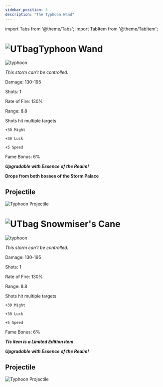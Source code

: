 ```yaml
---
sidebar_position: 3
description: "The Typhoon Wand"
---
```


import Tabs from '@theme/Tabs';
import TabItem from '@theme/TabItem';

<Tabs>
  <TabItem value="Typhoon Wand" label="Typhoon Wand" default>

# ![UTbag](https://cdn.discordapp.com/attachments/1107378591026655272/1107460067399315627/adf.png)Typhoon Wand

![typhoon](https://vwiki.valorserver.com/api/item/picture/typhoon%20wand)

<i>This storm can't be controlled.</i>

Damage: 130-195

Shots: 1

Rate of Fire: 130% 

Range: 8.8

Shots hit multiple targets

    +30 Might
    
    +30 Luck
    
    +5 Speed

Fame Bonus: 6%

***Upgradable with Essence of the Realm!***

**Drops from both bosses of the Storm Palace**

## Projectile

![Typhoon Projectile](https://cdn.discordapp.com/attachments/1160376179996496013/1188050404467032175/normal_ar_blade.gif?ex=65991d29&is=6586a829&hm=dd290f2a1151bab888793020a88d9b7ac19135ced274a3a90bc113f36f925919&)

 </TabItem>
  <TabItem value="Snowmiser's Cane" label="Snowmiser's Cane">


# ![UTbag](https://cdn.discordapp.com/attachments/1107378591026655272/1107460067399315627/adf.png) Snowmiser's Cane

![typhoon](https://cdn.discordapp.com/attachments/1187552567295758487/1188052805391499325/Snowmisers_Cane.png?ex=65991f65&is=6586aa65&hm=85ae900809570db743213d3026e82221ad29d1cd9590a86b7cf9e71d67871920&)

<i>This storm can't be controlled.</i>

Damage: 130-195

Shots: 1

Rate of Fire: 130% 

Range: 8.8

Shots hit multiple targets

    +30 Might
    
    +30 Luck
    
    +5 Speed

Fame Bonus: 6%

***Tis item is a Limited Edition item***

***Upgradable with Essence of the Realm!***

## Projectile

![Typhoon Projectile](https://cdn.discordapp.com/attachments/1160376179996496013/1188050527418863657/normal_ar_blade.gif?ex=65991d46&is=6586a846&hm=4ea78c9e6eace20153bda2778a23237529ade40a41a5f1db7c5b2efcb31977ea&)

 </TabItem>
</Tabs> 
